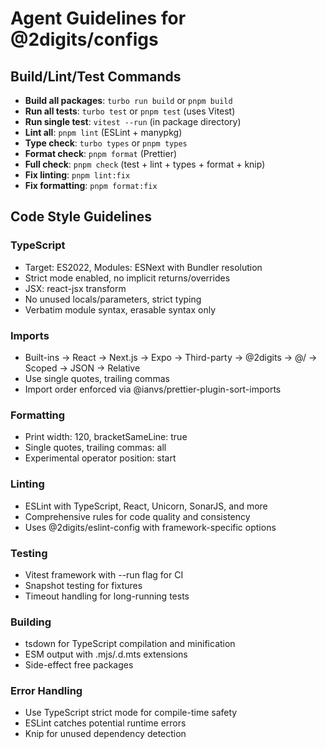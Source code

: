 # Agent Guidelines for @2digits/configs

## Build/Lint/Test Commands

- **Build all packages**: `turbo run build` or `pnpm build`
- **Run all tests**: `turbo test` or `pnpm test` (uses Vitest)
- **Run single test**: `vitest --run` (in package directory)
- **Lint all**: `pnpm lint` (ESLint + manypkg)
- **Type check**: `turbo types` or `pnpm types`
- **Format check**: `pnpm format` (Prettier)
- **Full check**: `pnpm check` (test + lint + types + format + knip)
- **Fix linting**: `pnpm lint:fix`
- **Fix formatting**: `pnpm format:fix`

## Code Style Guidelines

### TypeScript

- Target: ES2022, Modules: ESNext with Bundler resolution
- Strict mode enabled, no implicit returns/overrides
- JSX: react-jsx transform
- No unused locals/parameters, strict typing
- Verbatim module syntax, erasable syntax only

### Imports

- Built-ins → React → Next.js → Expo → Third-party → @2digits → @/ → Scoped → JSON → Relative
- Use single quotes, trailing commas
- Import order enforced via @ianvs/prettier-plugin-sort-imports

### Formatting

- Print width: 120, bracketSameLine: true
- Single quotes, trailing commas: all
- Experimental operator position: start

### Linting

- ESLint with TypeScript, React, Unicorn, SonarJS, and more
- Comprehensive rules for code quality and consistency
- Uses @2digits/eslint-config with framework-specific options

### Testing

- Vitest framework with --run flag for CI
- Snapshot testing for fixtures
- Timeout handling for long-running tests

### Building

- tsdown for TypeScript compilation and minification
- ESM output with .mjs/.d.mts extensions
- Side-effect free packages

### Error Handling

- Use TypeScript strict mode for compile-time safety
- ESLint catches potential runtime errors
- Knip for unused dependency detection
